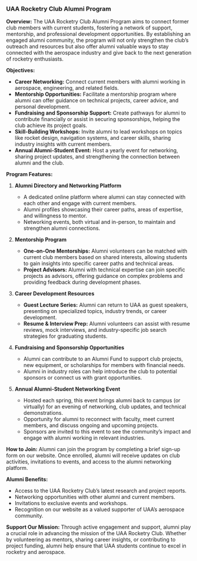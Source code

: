 ### UAA Rocketry Club Alumni Program

**Overview:**
The UAA Rocketry Club Alumni Program aims to connect former club members with current students, fostering a network of support, mentorship, and professional development opportunities. By establishing an engaged alumni community, the program will not only strengthen the club’s outreach and resources but also offer alumni valuable ways to stay connected with the aerospace industry and give back to the next generation of rocketry enthusiasts.

**Objectives:**
- **Career Networking:** Connect current members with alumni working in aerospace, engineering, and related fields.
- **Mentorship Opportunities:** Facilitate a mentorship program where alumni can offer guidance on technical projects, career advice, and personal development.
- **Fundraising and Sponsorship Support:** Create pathways for alumni to contribute financially or assist in securing sponsorships, helping the club achieve its project goals.
- **Skill-Building Workshops:** Invite alumni to lead workshops on topics like rocket design, navigation systems, and career skills, sharing industry insights with current members.
- **Annual Alumni-Student Event:** Host a yearly event for networking, sharing project updates, and strengthening the connection between alumni and the club.

**Program Features:**

1. **Alumni Directory and Networking Platform**
   - A dedicated online platform where alumni can stay connected with each other and engage with current members.
   - Alumni profiles showcasing their career paths, areas of expertise, and willingness to mentor.
   - Networking events, both virtual and in-person, to maintain and strengthen alumni connections.

2. **Mentorship Program**
   - **One-on-One Mentorships:** Alumni volunteers can be matched with current club members based on shared interests, allowing students to gain insights into specific career paths and technical areas.
   - **Project Advisors:** Alumni with technical expertise can join specific projects as advisors, offering guidance on complex problems and providing feedback during development phases.

3. **Career Development Resources**
   - **Guest Lecture Series:** Alumni can return to UAA as guest speakers, presenting on specialized topics, industry trends, or career development.
   - **Resume & Interview Prep:** Alumni volunteers can assist with resume reviews, mock interviews, and industry-specific job search strategies for graduating students.

4. **Fundraising and Sponsorship Opportunities**
   - Alumni can contribute to an Alumni Fund to support club projects, new equipment, or scholarships for members with financial needs.
   - Alumni in industry roles can help introduce the club to potential sponsors or connect us with grant opportunities.

5. **Annual Alumni-Student Networking Event**
   - Hosted each spring, this event brings alumni back to campus (or virtually) for an evening of networking, club updates, and technical demonstrations.
   - Opportunity for alumni to reconnect with faculty, meet current members, and discuss ongoing and upcoming projects.
   - Sponsors are invited to this event to see the community’s impact and engage with alumni working in relevant industries.

**How to Join:**
Alumni can join the program by completing a brief sign-up form on our website. Once enrolled, alumni will receive updates on club activities, invitations to events, and access to the alumni networking platform.

**Alumni Benefits:**
- Access to the UAA Rocketry Club’s latest research and project reports.
- Networking opportunities with other alumni and current members.
- Invitations to exclusive events and workshops.
- Recognition on our website as a valued supporter of UAA’s aerospace community.

**Support Our Mission:**
Through active engagement and support, alumni play a crucial role in advancing the mission of the UAA Rocketry Club. Whether by volunteering as mentors, sharing career insights, or contributing to project funding, alumni help ensure that UAA students continue to excel in rocketry and aerospace.
